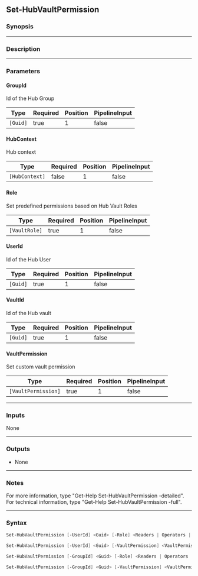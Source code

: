 Set-HubVaultPermission
----------------------

### Synopsis

---

### Description

---

### Parameters
#### **GroupId**
Id of the Hub Group

|Type    |Required|Position|PipelineInput|
|--------|--------|--------|-------------|
|`[Guid]`|true    |1       |false        |

#### **HubContext**
Hub context

|Type          |Required|Position|PipelineInput|
|--------------|--------|--------|-------------|
|`[HubContext]`|false   |1       |false        |

#### **Role**
Set predefined permissions based on Hub Vault Roles

|Type         |Required|Position|PipelineInput|
|-------------|--------|--------|-------------|
|`[VaultRole]`|true    |1       |false        |

#### **UserId**
Id of the Hub User

|Type    |Required|Position|PipelineInput|
|--------|--------|--------|-------------|
|`[Guid]`|true    |1       |false        |

#### **VaultId**
Id of the Hub vault

|Type    |Required|Position|PipelineInput|
|--------|--------|--------|-------------|
|`[Guid]`|true    |1       |false        |

#### **VaultPermission**
Set custom vault permission

|Type               |Required|Position|PipelineInput|
|-------------------|--------|--------|-------------|
|`[VaultPermission]`|true    |1       |false        |

---

### Inputs
None

---

### Outputs
* None

---

### Notes
For more information, type "Get-Help Set-HubVaultPermission -detailed". For technical information, type "Get-Help Set-HubVaultPermission -full".

---

### Syntax
```PowerShell
Set-HubVaultPermission [-UserId] <Guid> [-Role] <Readers | Operators | Contributors | Managers> [-VaultId] <Guid> [[-HubContext] <HubContext>] [<CommonParameters>]
```
```PowerShell
Set-HubVaultPermission [-UserId] <Guid> [-VaultPermission] <VaultPermission> [-VaultId] <Guid> [[-HubContext] <HubContext>] [<CommonParameters>]
```
```PowerShell
Set-HubVaultPermission [-GroupId] <Guid> [-Role] <Readers | Operators | Contributors | Managers> [-VaultId] <Guid> [[-HubContext] <HubContext>] [<CommonParameters>]
```
```PowerShell
Set-HubVaultPermission [-GroupId] <Guid> [-VaultPermission] <VaultPermission> [-VaultId] <Guid> [[-HubContext] <HubContext>] [<CommonParameters>]
```
